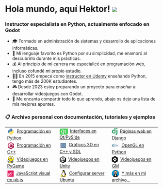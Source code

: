 <h1 align="left">Hola mundo, aquí Hektor! <img src="https://media.giphy.com/media/hvRJCLFzcasrR4ia7z/giphy.gif" width="25px"></h1>

<h3 align="left">Instructor especialista en Python, actualmente enfocado en Godot</h3>

- 🎓 Formado en administración de sistemas y desarrollo de aplicaciones informáticas.
- 🥰 Mi lenguaje favorito es Python por su simplicidad, me enamoró al descubrirlo durante mis prácticas.
- ‍💰 Al principio de mi carrera me especialicé en programación web, incluso cofundé mi propio estudio.
- 🧑‍🏫 En 2015 empecé como [instructor en Udemy](https://www.udemy.com/user/hctorcostaguzmn/) enseñando Python, tengo más de 200K estudiantes.
- 🎮 Desde 2023 estoy preparando un proyecto para enseñar a desarrollar videojuegos con Godot.
- 📝 Me encanta compartir todo lo que aprendo, abajo os dejo una lista de mis mejores apuntes.

<h3 align="left">📋 Archivo personal con documentación, tutoriales y ejemplos</h3>

<table>
    <tr>
        <td align="left"><img src="icons/python.svg" height="24" align="center"/> &nbsp;<a href="https://docs.hektorprofe.net/python/">Programación en Python</a></td>
        <td align="left"><img src="icons/qt.svg" height="20" align="center"/> &nbsp;<a href="https://docs.hektorprofe.net/qt-pyside/">Interfaces en Qt/PySide</a></td>
        <td align="left"><img src="icons/django.png" height="24" align="center"/> &nbsp;<a href="https://docs.hektorprofe.net/django/">Páginas web en Django</a></td>
    </tr>
    <tr>
        <td align="left"><img src="icons/cpp.svg" height="24" align="center"/> &nbsp;<a href="https://docs.hektorprofe.net/cpp/">Programación en C++</a></td>
        <td align="left"><img src="icons/3d.gif" height="23" width="23" align="top"/> &nbsp;<a href="https://docs.hektorprofe.net/graficos-3d/">Gráficos 3D en C++ y SDL</a></td>
        <td align="left"><img src="icons/opengl.svg" height="24" align="center"/> &nbsp;<a href="https://docs.hektorprofe.net/opengl/">OpenGL en Python</a></td>
    </tr>
    <tr>
        <td align="left"><img src="icons/pygame.png" height="24" align="center"/> &nbsp;<a href="https://docs.hektorprofe.net/pygame/">Videojuegos en PyGame</a></td>
        <td align="left"><img src="icons/unity.png" height="24" align="center"/> &nbsp;<a href="https://docs.hektorprofe.net/escueladevideojuegos/academia-unity/">Videojuegos en Unity</a></td>
        <td align="left"><img src="icons/gm.png" height="24" align="center"/> &nbsp;<a href="https://docs.hektorprofe.net/escueladevideojuegos/academia-gamemaker/">Videojuegos en GM</a></td>
    </tr>
    <tr>
        <!--<td><img src="icons/python.svg" width="24" height="24" align="top"/> <a href="https://docs.hektorprofe.net/academia/">Recopilación de Shaders</a></td>-->
        <td align="left"><img src="icons/p5.png" height="22" align="center"/> &nbsp;<a href="https://docs.hektorprofe.net/academia/javascript/biblioteca-p5js/">JavaScript visual en p5.js</a></td>
        <td align="left"><img src="icons/linux.svg" height="24" align="center"/> &nbsp;<a href="https://docs.hektorprofe.net/academia/gnu-linux/ubuntu-server-web/">Configurar server Ubuntu</a></td>
        <td align="left"><img src="icons/hektor.png" height="24" align="center"/> &nbsp;<a href="https://docs.hektorprofe.net/academia/">Y más en mi archivo...</a></td>
    </tr>
</table>
<!--
<h3 align="left">🤔 Top lenguajes de programación (sin rencores)</h3>

<table>
    <tr>
        <td align="center">😍</td>
        <td align="center">😊</td>
        <td align="center">🙂</td>
        <td align="center">😅</td>
        <td align="center">😐</td>
        <td align="center">🤢</td>
        <td align="center">🤮</td>
    </tr>
    <tr>
        <td align="center"><img src="icons/python.svg" alt="python" width="55" height="55" align="middle" /></td>
        <td align="center"><img src="icons/csharp.svg" alt="csharp" width="55" height="55" align="middle" /></td>
        <td align="center"><img src="icons/cpp.svg" alt="cplusplus" width="55" height="55" align="middle" /></td>
        <td align="center"><img src="icons/c.svg" alt="c" width="55" height="55" align="middle" /></td>
        <td align="center"><img src="icons/js.svg" alt="javascript" width="50" height="50" align="middle" /></td>
        <td align="center"><img src="icons/java.svg" alt="java" width="52" height="52" align="middle" /></td>
        <td align="center"><img src="icons/php.svg" alt="php" width="55" height="55" align="middle" /></td>
    </tr>
</table>-->

<!-- Test -->
